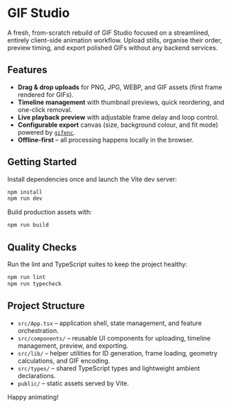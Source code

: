 # GIF Studio

A fresh, from-scratch rebuild of GIF Studio focused on a streamlined, entirely client-side animation workflow. Upload stills,
organise their order, preview timing, and export polished GIFs without any backend services.

## Features

- **Drag & drop uploads** for PNG, JPG, WEBP, and GIF assets (first frame rendered for GIFs).
- **Timeline management** with thumbnail previews, quick reordering, and one-click removal.
- **Live playback preview** with adjustable frame delay and loop control.
- **Configurable export** canvas (size, background colour, and fit mode) powered by [`gifenc`](https://github.com/mattdesl/gifenc).
- **Offline-first** – all processing happens locally in the browser.

## Getting Started

Install dependencies once and launch the Vite dev server:

```bash
npm install
npm run dev
```

Build production assets with:

```bash
npm run build
```

## Quality Checks

Run the lint and TypeScript suites to keep the project healthy:

```bash
npm run lint
npm run typecheck
```

## Project Structure

- `src/App.tsx` – application shell, state management, and feature orchestration.
- `src/components/` – reusable UI components for uploading, timeline management, preview, and exporting.
- `src/lib/` – helper utilities for ID generation, frame loading, geometry calculations, and GIF encoding.
- `src/types/` – shared TypeScript types and lightweight ambient declarations.
- `public/` – static assets served by Vite.

Happy animating!
